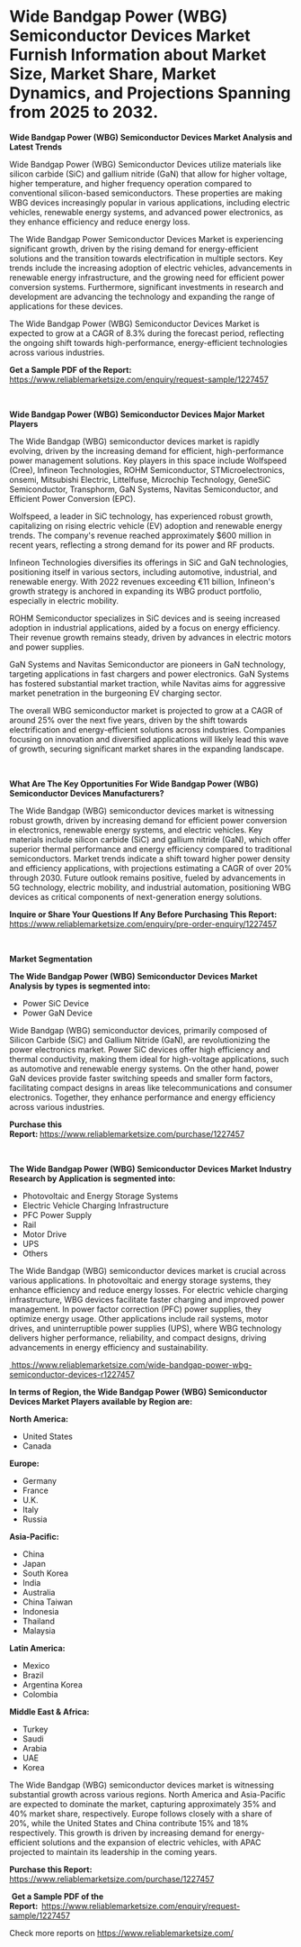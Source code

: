 <p><h1>Wide Bandgap Power (WBG) Semiconductor Devices Market Furnish Information about Market Size, Market Share, Market Dynamics, and Projections Spanning from 2025 to 2032.</h1></p><p><strong>Wide Bandgap Power (WBG) Semiconductor Devices Market Analysis and Latest Trends</strong></p>
<p><p>Wide Bandgap Power (WBG) Semiconductor Devices utilize materials like silicon carbide (SiC) and gallium nitride (GaN) that allow for higher voltage, higher temperature, and higher frequency operation compared to conventional silicon-based semiconductors. These properties are making WBG devices increasingly popular in various applications, including electric vehicles, renewable energy systems, and advanced power electronics, as they enhance efficiency and reduce energy loss.</p><p>The Wide Bandgap Power Semiconductor Devices Market is experiencing significant growth, driven by the rising demand for energy-efficient solutions and the transition towards electrification in multiple sectors. Key trends include the increasing adoption of electric vehicles, advancements in renewable energy infrastructure, and the growing need for efficient power conversion systems. Furthermore, significant investments in research and development are advancing the technology and expanding the range of applications for these devices. </p><p>The Wide Bandgap Power (WBG) Semiconductor Devices Market is expected to grow at a CAGR of 8.3% during the forecast period, reflecting the ongoing shift towards high-performance, energy-efficient technologies across various industries.</p></p>
<p><strong>Get a Sample PDF of the Report:&nbsp;</strong> <a href="https://www.reliablemarketsize.com/enquiry/request-sample/1227457?utm_campaign=1911&utm_medium=2&utm_source=Github&utm_content=ia&utm_term=13022025&utm_id=wide-bandgap-power-wbg-semiconductor-devices">https://www.reliablemarketsize.com/enquiry/request-sample/1227457</a></p>
<p>&nbsp;</p>
<p><strong>Wide Bandgap Power (WBG) Semiconductor Devices Major Market Players</strong></p>
<p><p>The Wide Bandgap (WBG) semiconductor devices market is rapidly evolving, driven by the increasing demand for efficient, high-performance power management solutions. Key players in this space include Wolfspeed (Cree), Infineon Technologies, ROHM Semiconductor, STMicroelectronics, onsemi, Mitsubishi Electric, Littelfuse, Microchip Technology, GeneSiC Semiconductor, Transphorm, GaN Systems, Navitas Semiconductor, and Efficient Power Conversion (EPC).</p><p>Wolfspeed, a leader in SiC technology, has experienced robust growth, capitalizing on rising electric vehicle (EV) adoption and renewable energy trends. The company's revenue reached approximately $600 million in recent years, reflecting a strong demand for its power and RF products.</p><p>Infineon Technologies diversifies its offerings in SiC and GaN technologies, positioning itself in various sectors, including automotive, industrial, and renewable energy. With 2022 revenues exceeding €11 billion, Infineon's growth strategy is anchored in expanding its WBG product portfolio, especially in electric mobility.</p><p>ROHM Semiconductor specializes in SiC devices and is seeing increased adoption in industrial applications, aided by a focus on energy efficiency. Their revenue growth remains steady, driven by advances in electric motors and power supplies.</p><p>GaN Systems and Navitas Semiconductor are pioneers in GaN technology, targeting applications in fast chargers and power electronics. GaN Systems has fostered substantial market traction, while Navitas aims for aggressive market penetration in the burgeoning EV charging sector.</p><p>The overall WBG semiconductor market is projected to grow at a CAGR of around 25% over the next five years, driven by the shift towards electrification and energy-efficient solutions across industries. Companies focusing on innovation and diversified applications will likely lead this wave of growth, securing significant market shares in the expanding landscape.</p></p>
<p>&nbsp;</p>
<p><strong>What Are The Key Opportunities For Wide Bandgap Power (WBG) Semiconductor Devices Manufacturers?</strong></p>
<p><p>The Wide Bandgap (WBG) semiconductor devices market is witnessing robust growth, driven by increasing demand for efficient power conversion in electronics, renewable energy systems, and electric vehicles. Key materials include silicon carbide (SiC) and gallium nitride (GaN), which offer superior thermal performance and energy efficiency compared to traditional semiconductors. Market trends indicate a shift toward higher power density and efficiency applications, with projections estimating a CAGR of over 20% through 2030. Future outlook remains positive, fueled by advancements in 5G technology, electric mobility, and industrial automation, positioning WBG devices as critical components of next-generation energy solutions.</p></p>
<p><strong>Inquire or Share Your Questions If Any Before Purchasing This Report:</strong> <a href="https://www.reliablemarketsize.com/enquiry/pre-order-enquiry/1227457?utm_campaign=1911&utm_medium=2&utm_source=Github&utm_content=ia&utm_term=13022025&utm_id=wide-bandgap-power-wbg-semiconductor-devices">https://www.reliablemarketsize.com/enquiry/pre-order-enquiry/1227457</a></p>
<p>&nbsp;</p>
<p><strong>Market Segmentation</strong></p>
<p><strong>The Wide Bandgap Power (WBG) Semiconductor Devices Market Analysis by types is segmented into:</strong></p>
<p><ul><li>Power SiC Device</li><li>Power GaN Device</li></ul></p>
<p><p>Wide Bandgap (WBG) semiconductor devices, primarily composed of Silicon Carbide (SiC) and Gallium Nitride (GaN), are revolutionizing the power electronics market. Power SiC devices offer high efficiency and thermal conductivity, making them ideal for high-voltage applications, such as automotive and renewable energy systems. On the other hand, power GaN devices provide faster switching speeds and smaller form factors, facilitating compact designs in areas like telecommunications and consumer electronics. Together, they enhance performance and energy efficiency across various industries.</p></p>
<p><strong>Purchase this Report:&nbsp;</strong><a href="https://www.reliablemarketsize.com/purchase/1227457?utm_campaign=1911&utm_medium=2&utm_source=Github&utm_content=ia&utm_term=13022025&utm_id=wide-bandgap-power-wbg-semiconductor-devices">https://www.reliablemarketsize.com/purchase/1227457</a></p>
<p>&nbsp;</p>
<p><strong>The Wide Bandgap Power (WBG) Semiconductor Devices Market Industry Research by Application is segmented into:</strong></p>
<p><ul><li>Photovoltaic and Energy Storage Systems</li><li>Electric Vehicle Charging Infrastructure</li><li>PFC Power Supply</li><li>Rail</li><li>Motor Drive</li><li>UPS</li><li>Others</li></ul></p>
<p><p>The Wide Bandgap (WBG) semiconductor devices market is crucial across various applications. In photovoltaic and energy storage systems, they enhance efficiency and reduce energy losses. For electric vehicle charging infrastructure, WBG devices facilitate faster charging and improved power management. In power factor correction (PFC) power supplies, they optimize energy usage. Other applications include rail systems, motor drives, and uninterruptible power supplies (UPS), where WBG technology delivers higher performance, reliability, and compact designs, driving advancements in energy efficiency and sustainability.</p></p>
<p><a href="https://www.reliablemarketsize.com/wide-bandgap-power-wbg-semiconductor-devices-r1227457?utm_campaign=1911&utm_medium=2&utm_source=Github&utm_content=ia&utm_term=13022025&utm_id=wide-bandgap-power-wbg-semiconductor-devices">&nbsp;https://www.reliablemarketsize.com/wide-bandgap-power-wbg-semiconductor-devices-r1227457</a></p>
<p><strong>In terms of Region, the Wide Bandgap Power (WBG) Semiconductor Devices Market Players available by Region are:</strong></p>
<p>
    <p> <strong> North America: </strong>
        <ul>
            <li>United States</li>
            <li>Canada</li>
        </ul>
        </p> 
    <p> <strong> Europe: </strong>
        <ul>
            <li>Germany</li>
            <li>France</li>
            <li>U.K.</li>
            <li>Italy</li>
            <li>Russia</li>
        </ul>
        </p> 
    <p> <strong> Asia-Pacific: </strong>
        <ul>
            <li>China</li>
            <li>Japan</li>
            <li>South Korea</li>
            <li>India</li>
            <li>Australia</li>
            <li>China Taiwan</li>
            <li>Indonesia</li>
            <li>Thailand</li>
            <li>Malaysia</li>
        </ul>
        </p> 
    <p> <strong> Latin America: </strong>
        <ul>
            <li>Mexico</li>
            <li>Brazil</li>
            <li>Argentina Korea</li>
            <li>Colombia</li>
        </ul>
        </p> 
    <p> <strong> Middle East & Africa: </strong>
        <ul>
            <li>Turkey</li>
            <li>Saudi</li>
            <li>Arabia</li>
            <li>UAE</li>
            <li>Korea</li>
        </ul>
    </p>
    </p>
<p><p>The Wide Bandgap (WBG) semiconductor devices market is witnessing substantial growth across various regions. North America and Asia-Pacific are expected to dominate the market, capturing approximately 35% and 40% market share, respectively. Europe follows closely with a share of 20%, while the United States and China contribute 15% and 18% respectively. This growth is driven by increasing demand for energy-efficient solutions and the expansion of electric vehicles, with APAC projected to maintain its leadership in the coming years.</p></p>
<p><strong>Purchase this Report: </strong><a href="https://www.reliablemarketsize.com/purchase/1227457?utm_campaign=1911&utm_medium=2&utm_source=Github&utm_content=ia&utm_term=13022025&utm_id=wide-bandgap-power-wbg-semiconductor-devices">https://www.reliablemarketsize.com/purchase/1227457</a></p>
<p>&nbsp;<strong>Get a Sample PDF of the Report:&nbsp;&nbsp;</strong><a href="https://www.reliablemarketsize.com/enquiry/request-sample/1227457?utm_campaign=1911&utm_medium=2&utm_source=Github&utm_content=ia&utm_term=13022025&utm_id=wide-bandgap-power-wbg-semiconductor-devices">https://www.reliablemarketsize.com/enquiry/request-sample/1227457</a></p>
<p><strong></strong></p>
<p>Check more reports on <a href="https://www.reliablemarketsize.com/?utm_campaign=1911&utm_medium=2&utm_source=Github&utm_content=ia&utm_term=13022025&utm_id=wide-bandgap-power-wbg-semiconductor-devices">https://www.reliablemarketsize.com/</a></p>